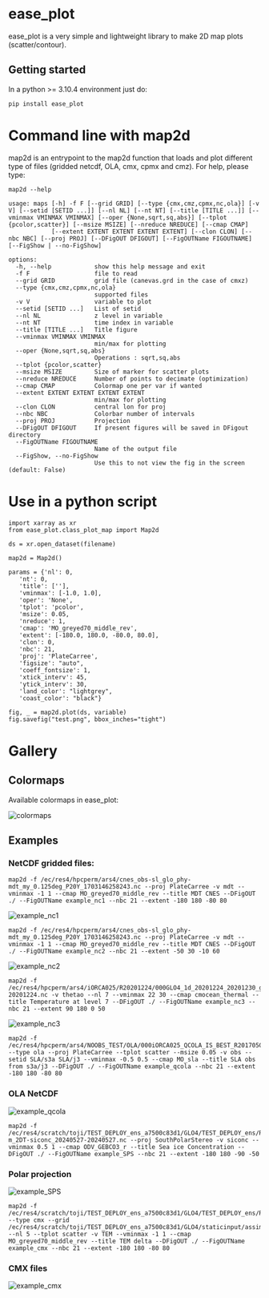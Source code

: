 # ease_plot

ease_plot is a very simple and lightweight library to make 2D map plots (scatter/contour).

## Getting started

In a python >= 3.10.4 environment just do:

```
pip install ease_plot
```

# Command line with map2d

map2d is an entrypoint to the map2d function that loads and plot different type of files (gridded netcdf, OLA, cmx, cpmx and cmz).
For help, please type:

```
map2d --help

usage: maps [-h] -f F [--grid GRID] [--type {cmx,cmz,cpmx,nc,ola}] [-v V] [--setid [SETID ...]] [--nl NL] [--nt NT] [--title [TITLE ...]] [--vminmax VMINMAX VMINMAX] [--oper {None,sqrt,sq,abs}] [--tplot {pcolor,scatter}] [--msize MSIZE] [--nreduce NREDUCE] [--cmap CMAP]
            [--extent EXTENT EXTENT EXTENT EXTENT] [--clon CLON] [--nbc NBC] [--proj PROJ] [--DFigOUT DFIGOUT] [--FigOUTName FIGOUTNAME] [--FigShow | --no-FigShow]

options:
  -h, --help            show this help message and exit
  -f F                  file to read
  --grid GRID           grid file (canevas.grd in the case of cmxz)
  --type {cmx,cmz,cpmx,nc,ola}
                        supported files
  -v V                  variable to plot
  --setid [SETID ...]   List of setid
  --nl NL               z level in variable
  --nt NT               time index in variable
  --title [TITLE ...]   Title figure
  --vminmax VMINMAX VMINMAX
                        min/max for plotting
  --oper {None,sqrt,sq,abs}
                        Operations : sqrt,sq,abs
  --tplot {pcolor,scatter}
  --msize MSIZE         Size of marker for scatter plots
  --nreduce NREDUCE     Number of points to decimate (optimization)
  --cmap CMAP           Colormap one per var if wanted
  --extent EXTENT EXTENT EXTENT EXTENT
                        min/max for plotting
  --clon CLON           central lon for proj
  --nbc NBC             Colorbar number of intervals
  --proj PROJ           Projection
  --DFigOUT DFIGOUT     If present figures will be saved in DFigout directory
  --FigOUTName FIGOUTNAME
                        Name of the output file
  --FigShow, --no-FigShow
                        Use this to not view the fig in the screen (default: False)

```

# Use in a python script

```
import xarray as xr
from ease_plot.class_plot_map import Map2d

ds = xr.open_dataset(filename)

map2d = Map2d()

params = {'nl': 0,
   'nt': 0,
   'title': [''],
   'vminmax': [-1.0, 1.0],
   'oper': 'None',
   'tplot': 'pcolor',
   'msize': 0.05,
   'nreduce': 1,
   'cmap': 'MO_greyed70_middle_rev',
   'extent': [-180.0, 180.0, -80.0, 80.0],
   'clon': 0,
   'nbc': 21,
   'proj': 'PlateCarree',
   'figsize': "auto",
   'coeff_fontsize': 1,
   'xtick_interv': 45,
   'ytick_interv': 30,
   'land_color': "lightgrey",
   'coast_color': "black"}

fig, _ = map2d.plot(ds, variable)
fig.savefig("test.png", bbox_inches="tight")

```

# Gallery
## Colormaps
Available colormaps in ease_plot:

![colormaps](https://gitlab.mercator-ocean.fr/internal/ease_plot/-/raw/main/gallery/colormaps.png?ref_type=heads)

## Examples

### NetCDF gridded files:

```
map2d -f /ec/res4/hpcperm/ars4/cnes_obs-sl_glo_phy-mdt_my_0.125deg_P20Y_1703146258243.nc --proj PlateCarree -v mdt --vminmax -1 1 --cmap MO_greyed70_middle_rev --title MDT CNES --DFigOUT ./ --FigOUTName example_nc1 --nbc 21 --extent -180 180 -80 80
```

![example_nc1](https://gitlab.mercator-ocean.fr/internal/ease_plot/-/raw/main/gallery/example_nc1.png?ref_type=heads)


```
map2d -f /ec/res4/hpcperm/ars4/cnes_obs-sl_glo_phy-mdt_my_0.125deg_P20Y_1703146258243.nc --proj PlateCarree -v mdt --vminmax -1 1 --cmap MO_greyed70_middle_rev --title MDT CNES --DFigOUT ./ --FigOUTName example_nc2 --nbc 21 --extent -50 30 -10 60
```
![example_nc2](https://gitlab.mercator-ocean.fr/internal/ease_plot/-/raw/main/gallery/example_nc2.png?ref_type=heads)

```
map2d -f /ec/res4/hpcperm/ars4/iORCA025/R20201224/000GLO4_1d_20201224_20201230_gridT_20201224-20201224.nc -v thetao --nl 7 --vminmax 22 30 --cmap cmocean_thermal --title Temperature at level 7 --DFigOUT ./ --FigOUTName example_nc3 --nbc 21 --extent 90 180 0 50
```

![example_nc3](https://gitlab.mercator-ocean.fr/internal/ease_plot/-/raw/main/gallery/example_nc3.png?ref_type=heads)

```
map2d -f /ec/res4/hpcperm/ars4/NOOBS_TEST/OLA/000iORCA025_QCOLA_IS_BEST_R20170503.nc --type ola --proj PlateCarree --tplot scatter --msize 0.05 -v obs --setid SLA/s3a SLA/j3 --vminmax -0.5 0.5 --cmap MO_sla --title SLA obs from s3a/j3 --DFigOUT ./ --FigOUTName example_qcola --nbc 21 --extent -180 180 -80 80
```

### OLA NetCDF

![example_qcola](https://gitlab.mercator-ocean.fr/internal/ease_plot/-/raw/main/gallery/example_qcola.png?ref_type=heads)

```
map2d -f /ec/res4/scratch/toji/TEST_DEPLOY_ens_a7500c83d1/GLO4/TEST_DEPLOY_ens/R20240530M000_050/REA/BEST/CDF/M000/000GLO4_1d-m_2DT-siconc_20240527-20240527.nc --proj SouthPolarStereo -v siconc --vminmax 0.5 1 --cmap ODV_GEBCO3_r --title Sea ice Concentration --DFigOUT ./ --FigOUTName example_SPS --nbc 21 --extent -180 180 -90 -50
```

### Polar projection

![example_SPS](https://gitlab.mercator-ocean.fr/internal/ease_plot/-/raw/main/gallery/example_SPS.png)

```
map2d -f /ec/res4/scratch/toji/TEST_DEPLOY_ens_a7500c83d1/GLO4/TEST_DEPLOY_ens/R20240530M000_050/REA/CMXZ/M001/BEST/001delta_C27171.0_27178.0_D27175.0_TEMSAL_OCE_M000_050.cmx --type cmx --grid /ec/res4/scratch/toji/TEST_DEPLOY_ens_a7500c83d1/GLO4/staticinput/assim/canevas_iORCA025_meshmask_v3.1_fullgrid.grd --nl 5 --tplot scatter -v TEM --vminmax -1 1 --cmap MO_greyed70_middle_rev --title TEM delta --DFigOUT ./ --FigOUTName example_cmx --nbc 21 --extent -180 180 -80 80
```

### CMX files

![example_cmx](https://gitlab.mercator-ocean.fr/internal/ease_plot/-/raw/main/gallery/example_cmx.png?ref_type=heads)